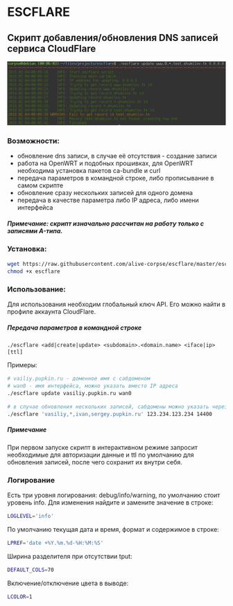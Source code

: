 # ESCFLARE

## Скрипт добавления/обновления DNS записей сервиса CloudFlare

![](https://github.com/alive-corpse/escflare/raw/master/screen.png)

### Возможности:
* обновление dns записи, в случае её отсутствия - создание записи
* работа на OpenWRT и подобных прошивках, для OpenWRT необходима установка пакетов ca-bundle и curl
* передача параметров в командной строке, либо прописывание в самом скрипте
* обновление сразу нескольких записей для одного домена
* передача в качестве параметра либо IP адреса, либо имени интерфейса

##### Примечание: скрипт изначально рассчитан на работу только с записями A-типа.

### Установка:
```bash
wget https://raw.githubusercontent.com/alive-corpse/escflare/master/escflare
chmod +x escflare
```

### Использование:

Для использования необходим глобальный ключ API. Его можно найти в профиле аккаунта CloudFlare.

##### Передача параметров в командной строке
```
./escflare <add|create|update> <subdomain>.<domain.name> <iface|ip> [ttl]
```
Примеры:
```bash
# vailiy.pupkin.ru - доменное имя с сабдоменом
# wan0 - имя интерфейса, можно указать вместо IP адреса
./escflare update vasiliy.pupkin.ru wan0
```
```bash
# в случае обновления нескольких записей, сабдомены можно указать через запятую (без пробелов), в том числе можно указывать символы '*' и '@' для обновления соответствующих записей, в этом случае первый параметр нужно заключить в одиночные кавычки
./escflare 'vasiliy,*,ivan,sergey.pupkin.ru' 123.234.123.234 14400
```

##### Примечание
При первом запуске скрипт в интерактивном режиме запросит необходимые для авторизации данные и ttl по умолчанию для обновления записей, после чего сохранит их внутри себя.

### Логирование

Есть три уровня логирования: debug/info/warning, по умолчанию стоит уровень info. Для изменения найдите и замените значение в строке:
```bash
LOGLEVEL='info'
```
По умолчанию текущая дата и время, формат и содержимое в строке:
```bash
LPREF='date +%Y.%m.%d-%H:%M:%S'
```
Ширина разделителя при отсутствии tput:
```bash
DEFAULT_COLS=70
```
Включение/отключение цвета в выводе:
```bash
LCOLOR=1
```
